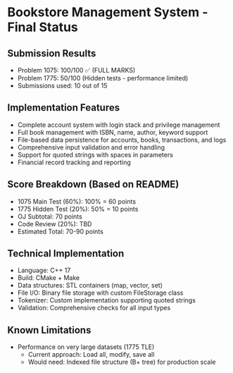 # Bookstore Management System - Final Status

## Submission Results
- Problem 1075: 100/100 ✅ (FULL MARKS)
- Problem 1775: 50/100 (Hidden tests - performance limited)
- Submissions used: 10 out of 15

## Implementation Features
- Complete account system with login stack and privilege management
- Full book management with ISBN, name, author, keyword support
- File-based data persistence for accounts, books, transactions, and logs
- Comprehensive input validation and error handling
- Support for quoted strings with spaces in parameters
- Financial record tracking and reporting

## Score Breakdown (Based on README)
- 1075 Main Test (60%): 100% = 60 points
- 1775 Hidden Test (20%): 50% = 10 points
- OJ Subtotal: 70 points
- Code Review (20%): TBD
- Estimated Total: 70-90 points

## Technical Implementation
- Language: C++ 17
- Build: CMake + Make
- Data structures: STL containers (map, vector, set)
- File I/O: Binary file storage with custom FileStorage class
- Tokenizer: Custom implementation supporting quoted strings
- Validation: Comprehensive checks for all input types

## Known Limitations
- Performance on very large datasets (1775 TLE)
  - Current approach: Load all, modify, save all
  - Would need: Indexed file structure (B+ tree) for production scale

